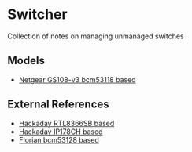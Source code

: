 # Switcher
Collection of notes on managing unmanaged switches

## Models
 - [Netgear GS108-v3 bcm53118 based](/vendor/Netgear/GS108-v3/README.md)

## External References
 - [Hackaday RTL8366SB based](https://hackaday.com/2010/05/26/unlocking-the-crippled-potential-of-an-unmanaged-switch/)
 - [Hackaday IP178CH based](https://hackaday.com/2015/09/07/managing-an-unmanaged-switch/)
 - [Florian bcm53128 based](https://blog.n621.de/2019/04/vlans-on-the-netgear-gs108-switch/)
